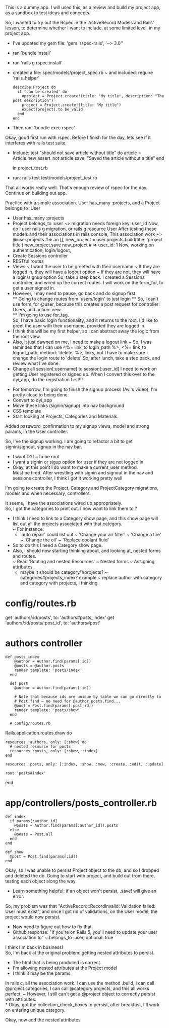 This is a dummy app.  I will used this, as a review and build my project app, as a sandbox to test ideas and concepts.  

So, I wanted to try out the Rspec in the 'ActiveRecord Models and Rails' lesson, to determine whether I want to include, at some limited level, in my project app.
  * I've updated my gem file: 'gem 'rspec-rails', '~> 3.0''
  * ran 'bundle install'
  * ran 'rails g rspec:install'
  * created a file: spec/models/project_spec.rb
   ~ and included:
      require 'rails_helper'

        describe Project do
          it 'can be created' do
            #project = Project.create!(title: "My title", description: "The post description")
            project = Project.create!(title: "My title")
            expect(project).to be_valid
          end
        end
  * Then ran: 'bundle exec rspec'

Okay, good first run with rspec. Before I finish for the day, lets see if it interferes with rails test suite.  
  * Include:
      test "should not save article without title" do
        article = Article.new
        assert_not article.save, "Saved the article without a title"
      end

    in project_test.rb
  * run: rails test test/models/project_test.rb

That all works really well.  That's enough review of rspec for the day.  Continue on building out app.  

Practice with a simple association.  User has_many :projects, and a Project belongs_to :User
  * User
    has_many :projects
  * Project
    belongs_to :user ~> migration needs foreign key: user_id
Now, do I user rails g migration, or rails g resource User
After testing these models and their associations in rails console,
This association work ~> @user.projects #=> an [],
  new_project = user.projects.build(title: 'project title')
  new_project.save
  new_project # => user_id: 1
Now, working on authentication, login/logout,
  * Create Sessions controller
  * RESTful routes
  * Views
    ~ I want the user to be greeted with their username
    ~ If they are logged in, they will have a logout option
    ~ If they are not, they will have a login/signup option
So, take a step back.  I created a Sessions controller, and wired up the correct routes.  I will work on the form_for, to get a user signed in.  
  * However, I may need to pause, go back and do signup first.  
  ** Going to change routes from 'users/login' to just login
  ** So, I can't use form_for @user, because this creates a post request for controller: Users, and action: new.  
  ** I'm going to use for_tag.  
So, I have basic login functionality, and it returns to the root. I'd like to greet the user with their username, provided they are logged in.  
  * I think this will be my first helper, so I can abstract away the logic from the root view.  
  * Also, it just dawned on me, I need to make a logout link
    ~ So, I was reminded that I can use <%= link_to login_path %>, <%= link_to logout_path, method: 'delete' %>, links, but I have to make sure I change the login route to 'delete'
So, after lunch, take a step back, and review what I've done.
  * Change all session[:username] to session[:user_id]
I need to work on getting User registered or signed up.  When I convert this over to the dyi_app, do the registration first!!!  

- For tomorrow, I'm going to finish the signup process (Avi's video), I'm pretty close to being done.  
- Convert to dyi_app
- Move these links (signin/signup) into nav background
- CSS template
- Start looking at Projects, Categories and Materials.  

Added password_confirmation to my signup views, model and strong params, in the User controller.  

So, I've the signup working. I am going to refactor a bit to get signin/signout, signup in the nav bar.  
  * I want DYI ~ to be root
  * I want a signin or sigup option for user if they are not logged in
  * Okay, at this point I do want to make a current_user method.  
Must be tired. After wrestling with signin and signout in the nav and sessions controller, I think I got it working pretty well

I'm going to create the Project, Category and ProjectCategory migrations, models and when necessary, controllers.  

It seems, I have the associations wired up appropriately.  
So, I got the categories to print out.  I now want to link them to ?
  * I think I need to link to a Category show page, and this show page will list out all the projects associated with that category.  
    ~ For instance:
      * 'auto repair' could list out
        ~ 'Change your air filter'
        ~ 'Change a tire'
        ~ 'Change the oil'
        ~ 'Replace coolant fluid'
  * So to do this I need a Category show page.  
  * Also, I should now starting thinking about, and looking at, nested forms and routes.  
    ~ Read 'Routing and nested Resources'
    ~ Nested forms
    ~ Assigning attributes
      * maybe it should be category/1/projects?
        ~ categories#projects_index?
example ~ replace author with category and category with projects, I thinking

# config/routes.rb

  get 'authors/:id/posts', to: 'authors#posts_index'
  get 'authors/:id/posts/:post_id', to: 'authors#post'

# authors controller
    def posts_index
        @author = Author.find(params[:id])
        @posts = @author.posts
        render template: 'posts/index'
      end

      def post
        @author = Author.find(params[:id])

        # Note that because ids are unique by table we can go directly to
        # Post.find — no need for @author.posts.find...
        @post = Post.find(params[:post_id])
        render template: 'posts/show'
      end

      # config/routes.rb

  Rails.application.routes.draw do

    resources :authors, only: [:show] do
      # nested resource for posts
      resources :posts, only: [:show, :index]
    end

    resources :posts, only: [:index, :show, :new, :create, :edit, :update]

    root 'posts#index'
  end

  # app/controllers/posts_controller.rb

    def index
      if params[:author_id]
        @posts = Author.find(params[:author_id]).posts
      else
        @posts = Post.all
      end
    end

    def show
      @post = Post.find(params[:id])
    end

Okay, so I was unable to persist Project object to the db, and so I dropped and deleted the db. Going to start with project, and build out from there, testing each object along the way.  
  * Learn something helpful: if an object won't persist, .save! will give an error.  

So, my problem was that "ActiveRecord::RecordInvalid: Validation failed: User must exist", and once I got rid of validations, on the User model, the project would now persist.  
  * Now need to figure out how to fix that.  
  * Github response: "If you're on Rails 5, you'll need to update your user association to"
    ~ belongs_to :user, optional: true

I think I'm back in business!  
So, I'm back at the original problem: getting nested attributes to persist.  
  * The html that is being produced is correct.  
  * I'm allowing nested attributes at the Project model
  * I think it may be the params.

In rails c, all the association work. I can use the method .build, I can call @project.categories, I can call @category.projects, and this all works perfect.
~ However, I still can't get a @project object to correctly persist with attributes.  
    * Okay, got the collection_check_boxes to persist, after breakfast, I'll work on entering unique category.  

Okay, now add the nested attributes 
